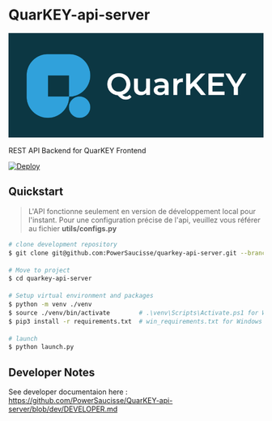 # QuarKEY-api-server

![Quarkey logo](https://github.com/PowerSaucisse/quarkey-api-server/blob/main/assets/img/quarkey-full.png?raw=true)

REST API Backend for QuarKEY Frontend

[![Deploy](https://www.herokucdn.com/deploy/button.svg)](https://heroku.com/deploy?template=https://github.com/PowerSaucisse/Quarkey-api-server)

## Quickstart

> L'API fonctionne seulement en version de développement 
> local pour l'instant. Pour une configuration précise de
> l'api, veuillez vous référer au fichier **utils/configs.py**

```bash
# clone development repository
$ git clone git@github.com:PowerSaucisse/quarkey-api-server.git --branch dev

# Move to project
$ cd quarkey-api-server

# Setup virtual environment and packages
$ python -m venv ./venv             
$ source ./venv/bin/activate        # .\venv\Scripts\Activate.ps1 for Windows
$ pip3 install -r requirements.txt  # win_requirements.txt for Windows

# launch
$ python launch.py
```

## Developer Notes

See developer documentaion here : <https://github.com/PowerSaucisse/QuarKEY-api-server/blob/dev/DEVELOPER.md>
